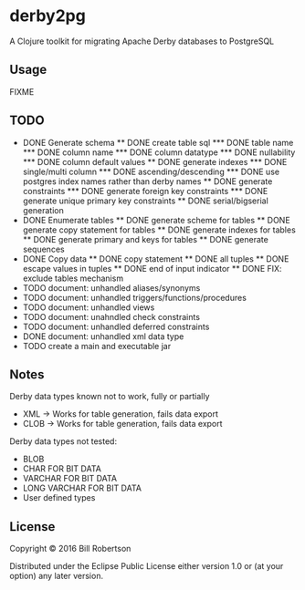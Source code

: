 # derby2pg

A Clojure toolkit for migrating Apache Derby databases to PostgreSQL

## Usage

FIXME

## TODO

* DONE Generate schema
** DONE create table sql
*** DONE table name
*** DONE column name
*** DONE column datatype
*** DONE nullability
*** DONE column default values
** DONE generate indexes
*** DONE single/multi column
*** DONE ascending/descending
*** DONE use postgres index names rather than derby names
** DONE generate constraints
*** DONE generate foreign key constraints
*** DONE generate unique primary key constraints
** DONE serial/bigserial generation
* DONE Enumerate tables
** DONE generate scheme for tables
** DONE generate copy statement for tables
** DONE generate indexes for tables
** DONE generate primary and keys for tables
** DONE generate sequences
* DONE Copy data
** DONE copy statement
** DONE all tuples
** DONE escape values in tuples
** DONE end of input indicator
** DONE FIX: exclude tables mechanism
* TODO document: unhandled aliases/synonyms
* TODO document: unhandled triggers/functions/procedures
* TODO document: unhandled views
* TODO document: unahndled check constraints
* TODO document: unhandled deferred constraints
* DONE document: unhandled xml data type
* TODO create a main and executable jar

## Notes

Derby data types known not to work, fully or partially

* XML -> Works for table generation, fails data export
* CLOB -> Works for table generation, fails data export

Derby data types not tested:

* BLOB
* CHAR FOR BIT DATA
* VARCHAR FOR BIT DATA
* LONG VARCHAR FOR BIT DATA
* User defined types

## License

Copyright © 2016 Bill Robertson

Distributed under the Eclipse Public License either version 1.0 or (at
your option) any later version.


